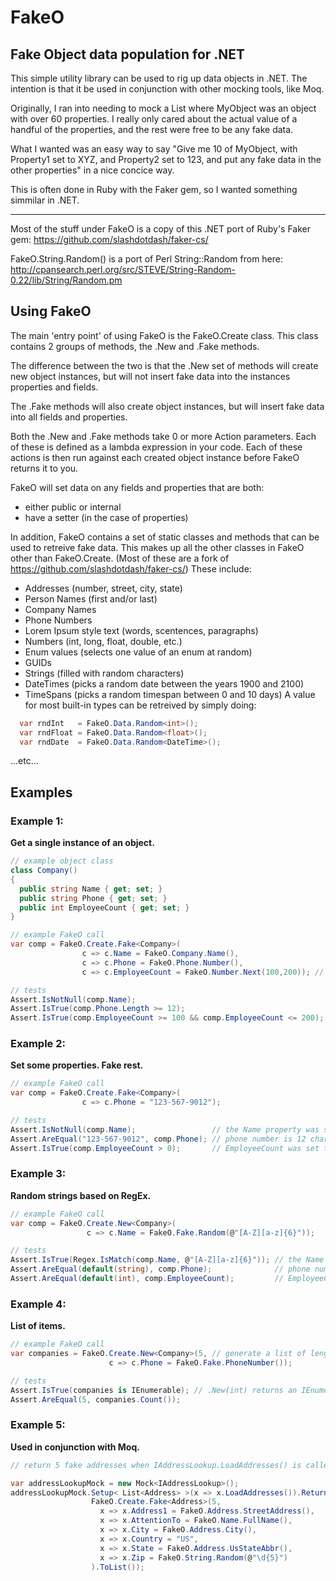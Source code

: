 # FakeO
## Fake Object data population for .NET

This simple utility library can be used to rig up data objects in .NET.
The intention is that it be used in conjunction with other mocking tools, like Moq.

Originally, I ran into needing to mock a
  List<MyObject>
where MyObject was an object with over 60 properties.
I really only cared about the actual value of a handful of the properties,
and the rest were free to be any fake data.

What I wanted was an easy way to say "Give me 10 of MyObject, with Property1 set to XYZ,
and Property2 set to 123, and put any fake data in the other properties" in a nice concice way.

This is often done in Ruby with the Faker gem, so I wanted something simmilar in .NET.

----------------------------

Most of the stuff under FakeO is a copy of this .NET port of Ruby's Faker gem:
  https://github.com/slashdotdash/faker-cs/
  
FakeO.String.Random() is a port of Perl String::Random from here:
  http://cpansearch.perl.org/src/STEVE/String-Random-0.22/lib/String/Random.pm


## Using FakeO

The main 'entry point' of using FakeO is the FakeO.Create class.
This class contains 2 groups of methods, the .New and .Fake methods.

The difference between the two is that the .New set of methods will
create new object instances, but will not insert fake data into the
instances properties and fields.

The .Fake methods will also create object instances, but will insert
fake data into all fields and properties.

Both the .New and .Fake methods take 0 or more Action<T> parameters.
Each of these is defined as a lambda expression in your code.
Each of these actions is then run against each created object instance
before FakeO returns it to you.

FakeO will set data on any fields and properties that are both:
  * either public or internal
  * have a setter (in the case of properties)

In addition, FakeO contains a set of static classes and methods that
can be used to retreive fake data. This makes up all the other classes
in FakeO other than FakeO.Create.
(Most of these are a fork of https://github.com/slashdotdash/faker-cs/)
These include:
  * Addresses (number, street, city, state)
  * Person Names (first and/or last)
  * Company Names
  * Phone Numbers
  * Lorem Ipsum style text (words, scentences, paragraphs)
  * Numbers (int, long, float, double, etc.)
  * Enum values (selects one value of an enum at random)
  * GUIDs
  * Strings (filled with random characters)
  * DateTimes (picks a random date between the years 1900 and 2100)
  * TimeSpans (picks a random timespan between 0 and 10 days)
A value for most built-in types can be retreived by simply doing:
```c#
  var rndInt   = FakeO.Data.Random<int>();
  var rndFloat = FakeO.Data.Random<float>();
  var rndDate  = FakeO.Data.Random<DateTime>();
```
  ...etc...


## Examples
  
### Example 1:
**Get a single instance of an object.**

```c#
// example object class
class Company()
{
  public string Name { get; set; }
  public string Phone { get; set; }
  public int EmployeeCount { get; set; }
}

// example FakeO call
var comp = FakeO.Create.Fake<Company>(
                c => c.Name = FakeO.Company.Name(),
                c => c.Phone = FakeO.Phone.Number(),
                c => c.EmployeeCount = FakeO.Number.Next(100,200)); // random number from 100 to 200

// tests
Assert.IsNotNull(comp.Name);                                           // the Name property was set
Assert.IsTrue(comp.Phone.Length >= 12);                                // phone number is at least 12 chars (may or may not have area code)
Assert.IsTrue(comp.EmployeeCount >= 100 && comp.EmployeeCount <= 200); // EmployeeCount is between 100 and 200
```

### Example 2:
**Set some properties. Fake rest.**

```c#
// example FakeO call
var comp = FakeO.Create.Fake<Company>(
                c => c.Phone = "123-567-9012");

// tests
Assert.IsNotNull(comp.Name);                 // the Name property was set
Assert.AreEqual("123-567-9012", comp.Phone); // phone number is 12 characters ("123-567-9012")
Assert.IsTrue(comp.EmployeeCount > 0);       // EmployeeCount was set to a random number
```

### Example 3:
**Random strings based on RegEx.**

```c#
// example FakeO call
var comp = FakeO.Create.New<Company>(
                 c => c.Name = FakeO.Fake.Random(@"[A-Z][a-z]{6}"));

// tests
Assert.IsTrue(Regex.IsMatch(comp.Name, @"[A-Z][a-z]{6}")); // the Name property was set to 1 uppercase and 6 lowercase.
Assert.AreEqual(default(string), comp.Phone);              // phone number was not set. left at default
Assert.AreEqual(default(int), comp.EmployeeCount);         // EmployeeCount was not set. left at default
```

### Example 4:
**List of items.**

```c#
// example FakeO call
var companies = FakeO.Create.New<Company>(5, // generate a list of length 5
                      c => c.Phone = FakeO.Fake.PhoneNumber());

// tests
Assert.IsTrue(companies is IEnumerable); // .New(int) returns an IEnumerable
Assert.AreEqual(5, companies.Count());
```

### Example 5:
**Used in conjunction with Moq.**

```c#
// return 5 fake addresses when IAddressLookup.LoadAddresses() is called.

var addressLookupMock = new Mock<IAddressLookup>();
addressLookupMock.Setup< List<Address> >(x => x.LoadAddresses()).Returns(
                  FakeO.Create.Fake<Address>(5,
                    x => x.Address1 = FakeO.Address.StreetAddress(),
                    x => x.AttentionTo = FakeO.Name.FullName(),
                    x => x.City = FakeO.Address.City(),
                    x => x.Country = "US",
                    x => x.State = FakeO.Address.UsStateAbbr(),
                    x => x.Zip = FakeO.String.Random(@"\d{5}")
                  ).ToList());
```
